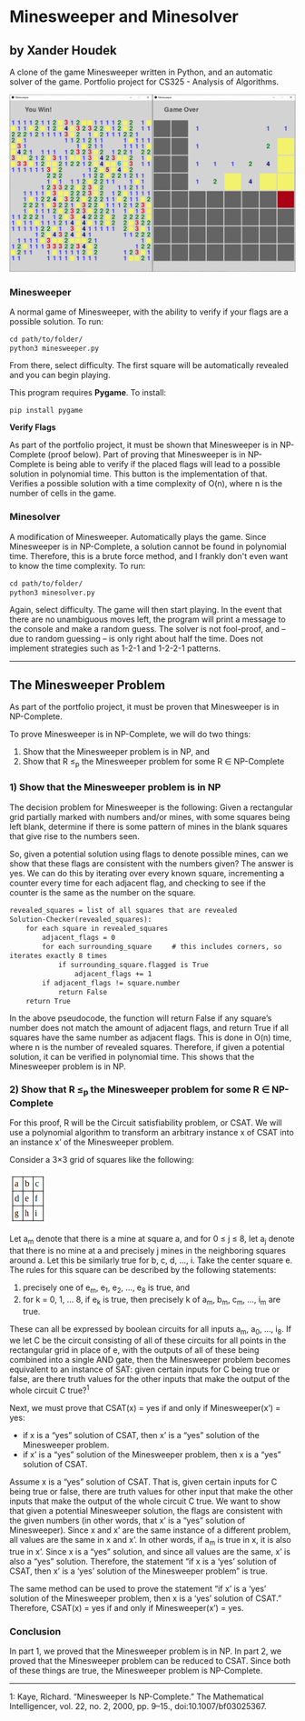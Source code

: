 # Minesweeper and Minesolver
## by Xander Houdek

A clone of the game Minesweeper written in Python, and an automatic solver of the game.
Portfolio project for CS325 - Analysis of Algorithms.

![](example_games.png)

### Minesweeper
A normal game of Minesweeper, with the ability to verify if your flags are a possible solution. To run: 
```
cd path/to/folder/
python3 minesweeper.py
```
From there, select difficulty. The first square will be automatically revealed and you can begin playing.

This program requires **Pygame**. To install:
```
pip install pygame
```

**Verify Flags**

As part of the portfolio project, it must be shown that Minesweeper is in NP-Complete (proof below). Part of proving that Minesweeper is in NP-Complete is being able to verify if the placed flags will lead to a possible solution in polynomial time. This button is the implementation of that. Verifies a possible solution with a time complexity of O(n), where n is the number of cells in the game.

### Minesolver
A modification of Minesweeper. Automatically plays the game. Since Minesweeper is in NP-Complete, a solution cannot be found in polynomial time. Therefore, this is a brute force method, and I frankly don't even want to know the time complexity. To run:
```
cd path/to/folder/
python3 minesolver.py
```

Again, select difficulty. The game will then start playing. In the event that there are no unambiguous moves left, the program will print a message to the console and make a random guess. The solver is not fool-proof, and &ndash; due to random guessing &ndash; is only right about half the time. Does not implement strategies such as 1-2-1 and 1-2-2-1 patterns.

---

## The Minesweeper Problem
As part of the portfolio project, it must be proven that Minesweeper is in NP-Complete.

To prove Minesweeper is in NP-Complete, we will do two things:
1. Show that the Minesweeper problem is in NP, and
2. Show that R ≤<sub>p</sub> the Minesweeper problem for some R ∈ NP-Complete

### 1) Show that the Minesweeper problem is in NP
The decision problem for Minesweeper is the following: Given a rectangular grid partially marked with numbers and/or mines, with some squares being left blank, determine if there is some pattern of mines in the blank squares that give rise to the numbers seen.

So, given a potential solution using flags to denote possible mines, can we show that these flags are consistent with the numbers given? The answer is yes. We can do this by iterating over every known square, incrementing a counter every time for each adjacent flag, and checking to see if the counter is the same as the number on the square.
```
revealed_squares = list of all squares that are revealed
Solution-Checker(revealed_squares):
	for each square in revealed_squares
		adjacent_flags = 0
		for each surrounding_square		# this includes corners, so iterates exactly 8 times
			if surrounding_square.flagged is True
				adjacent_flags += 1
		if adjacent_flags != square.number
			return False
	return True
```
In the above pseudocode, the function will return False if any square’s number does not match the amount of adjacent flags, and return True if all squares have the same number as adjacent flags. This is done in O(n) time, where n is the number of revealed squares. Therefore, if given a potential solution, it can be verified in polynomial time. This shows that the Minesweeper problem is in NP.

### 2) Show that R ≤<sub>p</sub> the Minesweeper problem for some R ∈ NP-Complete
For this proof, R will be the Circuit satisfiability problem, or CSAT. We will use a polynomial algorithm to transform an arbitrary instance x of CSAT into an instance x’ of the Minesweeper problem.

Consider a 3×3 grid of squares like the following:

![](3x3_table.png)

Let a<sub>m</sub> denote that there is a mine at square a, and for 0 ≤ j ≤ 8, let a<sub>j</sub> denote that there is no mine at a and precisely j mines in the neighboring squares around a. Let this be similarly true for b, c, d, …, i. Take the center square e. The rules for this square can be described by the following statements:
1. precisely one of e<sub>m</sub>, e<sub>1</sub>, e<sub>2</sub>, …, e<sub>8</sub> is true, and
2. for k = 0, 1, … 8, if e<sub>k</sub> is true, then precisely k of a<sub>m</sub>, b<sub>m</sub>, c<sub>m</sub>, …, i<sub>m</sub> are true.

These can all be expressed by boolean circuits for all inputs a<sub>m</sub>, a<sub>0</sub>, …, i<sub>8</sub>. If we let C be the circuit consisting of all of these circuits for all points in the rectangular grid in place of e, with the outputs of all of these being combined into a single AND gate, then the Minesweeper problem becomes equivalent to an instance of SAT: given certain inputs for C being true or false, are there truth values for the other inputs that make the output of the whole circuit C true?<sup>1</sup>

Next, we must prove that CSAT(x) = yes if and only if Minesweeper(x’) = yes:
- if x is a “yes” solution of CSAT, then x’ is a “yes” solution of the Minesweeper problem.
- if x’ is a “yes” solution of the Minesweeper problem, then x is a “yes” solution of CSAT.

Assume x is a “yes” solution of CSAT. That is, given certain inputs for C being true or false, there are truth values for other input that make the other inputs that make the output of the whole circuit C true. We want to show that given a potential Minesweeper solution, the flags are consistent with the given numbers (in other words, that x’ is a “yes” solution of Minesweeper). Since x and x’ are the same instance of a different problem, all values are the same in x and x’. In other words, if a<sub>m</sub> is true in x, it is also true in x’. Since x is a “yes” solution, and since all values are the same, x’ is also a “yes” solution. Therefore, the statement “if x is a ‘yes’ solution of CSAT, then x’ is a ‘yes’ solution of the Minesweeper problem” is true.

The same method can be used to prove the statement “if x’ is a ‘yes’ solution of the Minesweeper problem, then x is a ‘yes’ solution of CSAT.” Therefore, CSAT(x) = yes if and only if Minesweeper(x’) = yes.

### Conclusion
In part 1, we proved that the Minesweeper problem is in NP. In part 2, we proved that the Minesweeper problem can be reduced to CSAT. Since both of these things are true, the Minesweeper problem is NP-Complete.

---
1: Kaye, Richard. “Minesweeper Is NP-Complete.” The Mathematical Intelligencer, vol. 22, no. 2, 2000, pp. 9–15., doi:10.1007/bf03025367.